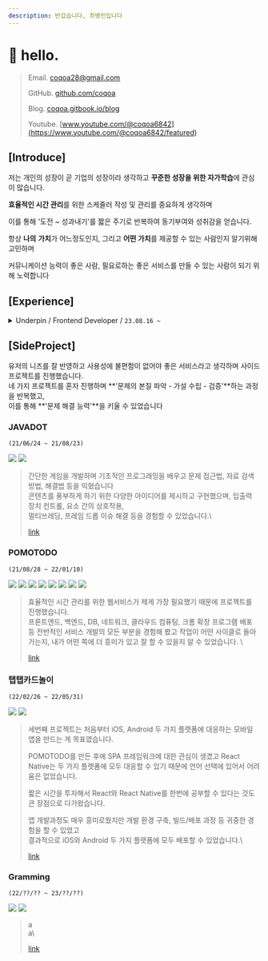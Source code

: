 ```yaml
---
description: 반갑습니다, 최병민입니다
---
```


# 👋 hello.

> Email. coqoa28@gmail.com
>
> GitHub. [github.com/coqoa](https://github.com/coqoa)
>
> Blog. [coqoa.gitbook.io/blog](https://coqoa.gitbook.io/blog/)
>
> Youtube. [www.youtube.com/@coqoa6842](https://www.youtube.com/@coqoa6842/featured)

##

## \[Introduce]

저는 개인의 성장이 곧 기업의 성장이라 생각하고 **꾸준한 성장을 위한 자가학습**에 관심이 많습니다.

**효율적인 시간 관리**를 위한 스케줄러 작성 및 관리를 중요하게 생각하며

이를 통해 '도전 \~ 성과내기'를 짧은 주기로 반복하여 동기부여와 성취감을 얻습니다.

항상 **나의** **가치**가 어느정도인지, 그리고 **어떤 가치**를 제공할 수 있는 사람인지 알기위해 고민하며

커뮤니케이션 능력이 좋은 사람, 필요로하는 좋은 서비스를 만들 수 있는 사람이 되기 위해 노력합니다



## \[Experience]

<details>

<summary>Underpin / Frontend  Developer / <code>23.08.16 ~</code></summary>

주사용 기술 스택 : Flutter

* Notification Page 구현
* Translate 기능 구현
* Firebase Crashlytics 구현
* React로 관리자 페이지 구현
* Image Compressed를 통한 데이터 용량 절감
* Noti Page, Push alarm 등에서 보여지는 글 어순에 맞게 번역
* 인앱결제 기능 구현
* Flutter\_Map을 활용한 LBS 서비스 기능 구현

</details>

##

## \[SideProject]

유저의 니즈를 잘 반영하고 사용성에 불편함이 없어야 좋은 서비스라고 생각하며 사이드 프로젝트를 진행했습니다. \
네 가지 프로젝트를 혼자 진행하며 **'문제의 본질 파악 - 가설 수립 - 검증'**하는 과정을 반복했고,\
이를 통해 **'문제 해결 능력'**을 키울 수 있었습니다



### JAVADOT  <a href="#javadot" id="javadot"></a>

`(21/06/24 ~ 21/08/23)`

![](https://img.shields.io/badge/JAVA-007396?style=for-the-badge\&logo=java\&logoColor=white) ![](https://img.shields.io/badge/javafx-FF7800?style=for-the-badge\&logoColor=black)

> 간단한 게임을 개발하며 기초적인 프로그래밍을 배우고 문제 접근법, 자료 검색 방법, 해결법 등을 익혔습니다\
> 콘텐츠를 풍부하게 하기 위한 다양한 아이디어를 제시하고 구현했으며, 입출력 장치 컨트롤, 요소 간의 상호작용, \
> 멀티쓰레딩, 프레임 드롭 이슈 해결 등을 경험할 수 있었습니다.\
>
>
> [link](side-project/making-a-post.md)

###

### POMOTODO

`(21/08/28 ~ 22/01/10)`

![](https://img.shields.io/badge/html-E34F26?style=for-the-badge\&logoColor=white) ![](https://img.shields.io/badge/css-1572B6?style=for-the-badge\&logoColor=white) ![](https://img.shields.io/badge/javascript-F7DF1E?style=for-the-badge\&logoColor=black) ![](https://img.shields.io/badge/jquery-0769AD?style=for-the-badge\&logoColor=white) ![](https://img.shields.io/badge/NodeJS-6DB33F?style=for-the-badge\&logoColor=white) ![](https://img.shields.io/badge/Express-003545?style=for-the-badge\&logoColor=white) ![](https://img.shields.io/badge/mongodb-47A248?style=for-the-badge\&logoColor=black) ![](https://img.shields.io/badge/AWS-181717?style=for-the-badge\&logoColor=white)

> 효율적인 시간 관리를 위한 웹서비스가 제게 가장 필요했기 때문에 프로젝트를 진행했습니다. \
> 프론트엔드, 백엔드, DB, 네트워크, 클라우드 컴퓨팅, 크롬 확장 프로그램 배포 등 전반적인 서비스 개발의 모든 부분을 경험해 봤고 작업이 어떤 사이클로 돌아가는지, 내가 어떤 쪽에 더 흥미가 있고 잘 할 수 있을지 알 수 있었습니다. \
>
>
> [link](side-project/pomotodo.md)

###

### 탭탭카드놀이

`(22/02/26 ~ 22/05/31)`

![](https://img.shields.io/badge/reactnative-61DAFB?style=for-the-badge\&logoColor=white) ![](https://img.shields.io/badge/Firebase-FCC624?style=for-the-badge\&logoColor=black)

> 세번째 프로젝트는 처음부터 iOS, Android 두 가지 플랫폼에 대응하는 모바일 앱을 만드는 게 목표였습니다.&#x20;
>
> POMOTODO를 만든 후에 SPA 프레임워크에 대한 관심이 생겼고 React Native는 두 가지 플랫폼에 모두 대응할 수 있기 때문에 언어 선택에 있어서 어려움은 없었습니다.&#x20;
>
> 짧은 시간을 투자해서  React와 React Native를 한번에 공부할 수 있다는 것도 큰 장점으로 다가왔습니다.
>
> 앱 개발과정도 매우 흥미로웠지만 개발 환경 구축, 빌드/배포 과정 등 귀중한 경험을 할 수 있었고 \
> 결과적으로 iOS와 Android 두 가지 플랫폼에 모두 배포할 수 있었습니다.\
>
>
> [link](side-project/taptapcard.md)

###

### Gramming

`(22/??/?? ~ 23/??/??)`

![](https://img.shields.io/badge/flutter-02569B?style=for-the-badge\&logoColor=black) ![](https://img.shields.io/badge/Firebase-FCC624?style=for-the-badge\&logoColor=black)

> a\
> a\
>
>
> [link](side-project/gramming.md)

